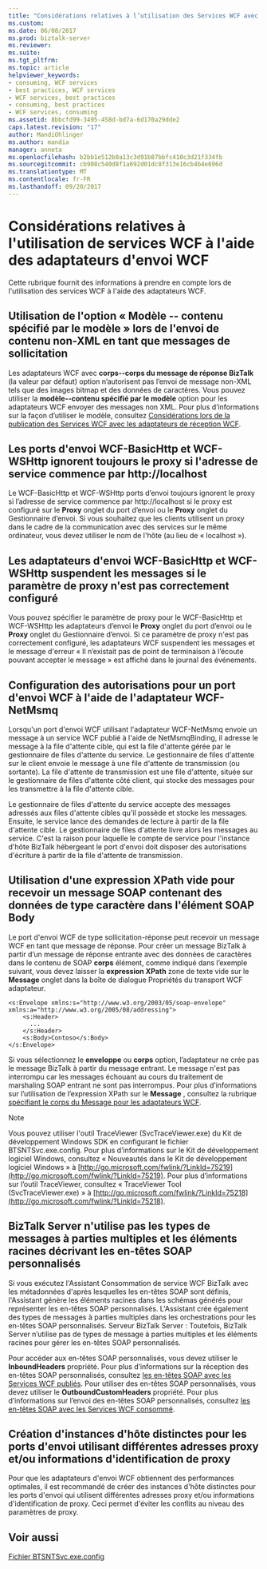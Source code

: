 ```yaml
---
title: "Considérations relatives à l’utilisation des Services WCF avec WCF des adaptateurs d’envoi | Documents Microsoft"
ms.custom: 
ms.date: 06/08/2017
ms.prod: biztalk-server
ms.reviewer: 
ms.suite: 
ms.tgt_pltfrm: 
ms.topic: article
helpviewer_keywords:
- consuming, WCF services
- best practices, WCF services
- WCF services, best practices
- consuming, best practices
- WCF services, consuming
ms.assetid: 8bbcfd99-3495-458d-bd7a-6d170a29dde2
caps.latest.revision: "17"
author: MandiOhlinger
ms.author: mandia
manager: anneta
ms.openlocfilehash: b2bb1e512b8a13c3d91b87bbfc410c3d21f334fb
ms.sourcegitcommit: cb908c540d8f1a692d01dc8f313e16cb4b4e696d
ms.translationtype: MT
ms.contentlocale: fr-FR
ms.lasthandoff: 09/20/2017
---
```

# <a name="considerations-when-consuming-wcf-services-with-the-wcf-send-adapters"></a>Considérations relatives à l'utilisation de services WCF à l'aide des adaptateurs d'envoi WCF
Cette rubrique fournit des informations à prendre en compte lors de l'utilisation des services WCF à l'aide des adaptateurs WCF.  
  
## <a name="use-the-template----content-specified-by-template-option-when-sending-non-xml-content-as-solicit-messages"></a>Utilisation de l'option « Modèle -- contenu spécifié par le modèle » lors de l'envoi de contenu non-XML en tant que messages de sollicitation  
 Les adaptateurs WCF avec **corps--corps du message de réponse BizTalk** (la valeur par défaut) option n’autorisent pas l’envoi de message non-XML tels que des images bitmap et des données de caractères. Vous pouvez utiliser la **modèle--contenu spécifié par le modèle** option pour les adaptateurs WCF envoyer des messages non XML. Pour plus d’informations sur la façon d’utiliser le modèle, consultez [Considérations lors de la publication des Services WCF avec les adaptateurs de réception WCF](../core/considerations-when-publishing-wcf-services-with-the-wcf-receive-adapters.md).  
  
## <a name="the-wcf-basichttp-and-wcf-wshttp-send-ports-always-ignore-the-proxy-if-the-service-address-begins-with-httplocalhost"></a>Les ports d'envoi WCF-BasicHttp et WCF-WSHttp ignorent toujours le proxy si l'adresse de service commence par http://localhost  
 Le WCF-BasicHttp et WCF-WSHttp ports d’envoi toujours ignorent le proxy si l’adresse de service commence par http://localhost si le proxy est configuré sur le **Proxy** onglet du port d’envoi ou le **Proxy** onglet du Gestionnaire d’envoi. Si vous souhaitez que les clients utilisent un proxy dans le cadre de la communication avec des services sur le même ordinateur, vous devez utiliser le nom de l'hôte (au lieu de « localhost »).  
  
## <a name="the-wcf-basichttp-and-wcf-wshttp-send-adapters-suspend-the-messages-if-the-proxy-setting-is-not-correctly-configured"></a>Les adaptateurs d'envoi WCF-BasicHttp et WCF-WSHttp suspendent les messages si le paramètre de proxy n'est pas correctement configuré  
 Vous pouvez spécifier le paramètre de proxy pour le WCF-BasicHttp et WCF-WSHttp les adaptateurs d’envoi le **Proxy** onglet du port d’envoi ou le **Proxy** onglet du Gestionnaire d’envoi. Si ce paramètre de proxy n'est pas correctement configuré, les adaptateurs WCF suspendent les messages et le message d'erreur « Il n’existait pas de point de terminaison à l’écoute pouvant accepter le message » est affiché dans le journal des événements.  
  
## <a name="setting-up-the-permissions-for-a-wcf-send-port-with-the-wcf-netmsmq-adapter"></a>Configuration des autorisations pour un port d'envoi WCF à l'aide de l'adaptateur WCF-NetMsmq  
 Lorsqu'un port d'envoi WCF utilisant l'adaptateur WCF-NetMsmq envoie un message à un service WCF publié à l'aide de NetMsmqBinding, il adresse le message à la file d'attente cible, qui est la file d'attente gérée par le gestionnaire de files d'attente du service. Le gestionnaire de files d'attente sur le client envoie le message à une file d'attente de transmission (ou sortante). La file d'attente de transmission est une file d'attente, située sur le gestionnaire de files d'attente côté client, qui stocke des messages pour les transmettre à la file d'attente cible.  
  
 Le gestionnaire de files d'attente du service accepte des messages adressés aux files d'attente cibles qu'il possède et stocke les messages. Ensuite, le service lance des demandes de lecture à partir de la file d'attente cible. Le gestionnaire de files d'attente livre alors les messages au service. C'est la raison pour laquelle le compte de service pour l'instance d'hôte BizTalk hébergeant le port d'envoi doit disposer des autorisations d'écriture à partir de la file d'attente de transmission.  
  
## <a name="use-an-empty-xpath-expression-to-receive-a-soap-message-with-character-data-in-the-content-of-the-soap-body-element"></a>Utilisation d'une expression XPath vide pour recevoir un message SOAP contenant des données de type caractère dans l'élément SOAP Body  
 Le port d'envoi WCF de type sollicitation-réponse peut recevoir un message WCF en tant que message de réponse. Pour créer un message BizTalk à partir d’un message de réponse entrante avec des données de caractères dans le contenu de SOAP **corps** élément, comme indiqué dans l’exemple suivant, vous devez laisser la **expression XPath** zone de texte vide sur le **Message** onglet dans la boîte de dialogue Propriétés du transport WCF adaptateur.  
  
```  
<s:Envelope xmlns:s="http://www.w3.org/2003/05/soap-envelope" xmlns:a="http://www.w3.org/2005/08/addressing">  
    <s:Header>  
      ...  
    </s:Header>  
    <s:Body>Contoso</s:Body>  
</s:Envelope>  
```  
  
 Si vous sélectionnez le **enveloppe** ou **corps** option, l’adaptateur ne crée pas le message BizTalk à partir du message entrant. Le message n'est pas interrompu car les messages échouant au cours du traitement de marshaling SOAP entrant ne sont pas interrompus. Pour plus d’informations sur l’utilisation de l’expression XPath sur le **Message** , consultez la rubrique [spécifiant le corps du Message pour les adaptateurs WCF](../core/specifying-the-message-body-for-the-wcf-adapters.md).  
  
> [!NOTE]
>  Vous pouvez utiliser l'outil TraceViewer (SvcTraceViewer.exe) du Kit de développement Windows SDK en configurant le fichier BTSNTSvc.exe.config. Pour plus d’informations sur le Kit de développement logiciel Windows, consultez « Nouveautés dans le Kit de développement logiciel Windows » à [http://go.microsoft.com/fwlink/?LinkId=75219](http://go.microsoft.com/fwlink/?LinkId=75219). Pour plus d’informations sur l’outil TraceViewer, consultez « TraceViewer Tool (SvcTraceViewer.exe) » à [http://go.microsoft.com/fwlink/?LinkId=75218](http://go.microsoft.com/fwlink/?LinkId=75218).  
  
## <a name="biztalk-server-does-not-use-multi-part-message-types-and-root-elements-describing-custom-soap-headers"></a>BizTalk Server n'utilise pas les types de messages à parties multiples et les éléments racines décrivant les en-têtes SOAP personnalisés  
 Si vous exécutez l'Assistant Consommation de service WCF BizTalk avec les métadonnées d'après lesquelles les en-têtes SOAP sont définis, l'Assistant génère les éléments racines dans les schémas générés pour représenter les en-têtes SOAP personnalisés. L'Assistant crée également des types de messages à parties multiples dans les orchestrations pour les en-têtes SOAP personnalisés. Serveur BizTalk Server : Toutefois, BizTalk Server n’utilise pas de types de message à parties multiples et les éléments racines pour gérer les en-têtes SOAP personnalisés.  
  
 Pour accéder aux en-têtes SOAP personnalisés, vous devez utiliser le **InboundHeaders** propriété. Pour plus d’informations sur la réception des en-têtes SOAP personnalisés, consultez [les en-têtes SOAP avec les Services WCF publiés](../core/soap-headers-with-published-wcf-services.md). Pour utiliser des en-têtes SOAP personnalisés, vous devez utiliser le **OutboundCustomHeaders** propriété. Pour plus d’informations sur l’envoi des en-têtes SOAP personnalisés, consultez [les en-têtes SOAP avec les Services WCF consommé](../core/soap-headers-with-consumed-wcf-services.md).  
  
## <a name="create-separate-host-instances-for-send-ports-that-use-different-proxy-addresses-andor-proxy-credentials"></a>Création d'instances d'hôte distinctes pour les ports d'envoi utilisant différentes adresses proxy et/ou informations d'identification de proxy  
 Pour que les adaptateurs d'envoi WCF obtiennent des performances optimales, il est recommandé de créer des instances d'hôte distinctes pour les ports d'envoi qui utilisent différentes adresses proxy et/ou informations d'identification de proxy. Ceci permet d'éviter les conflits au niveau des paramètres de proxy.  
  
## <a name="see-also"></a>Voir aussi  
 [Fichier BTSNTSvc.exe.config](../core/btsntsvc-exe-config-file.md)